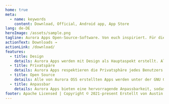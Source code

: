 ```yaml
---
home: true
meta:
  - name: keywords
    content: Download, Official, Android app, App Store
lang: de-DE
heroImage: /assets/sample.png
tagline: Aurora Apps Open-Source-Software. Von euch inspiriert. Für die Community gebaut.
actionText: Downloads →
actionLink: /download/
features:
  - title: Design
    details: Aurora Apps werden mit Design als Hauptaspekt erstellt. Alle unsere Apps bieten eine einzigartige und saubere, frisch aussehende Benutzeroberfläche. Wir befolgen alle Designrichtlinien, auch wenn diejenigen, die Richtlinien erstellt haben, dies nicht tun. :P
  - title: Privatspäre
    details: Aurora Apps respektieren die Privatsphäre jedes Benutzers und sammeln keinerlei personenbezogene Daten. Keine unserer Apps enthält Telemetriedienste oder Anzeigen. Wir glauben an einen transparenten Rahmen.
  - title: Open Source
    details: Alle von Aurora OSS erstellten Apps werden unter der GNU General Public License (GPLv.3.0) veröffentlicht. Was wir hinter der schönen Benutzeroberfläche tun, ist nicht verborgen. Sie können unseren Code jederzeit überprüfen. Wir sind offen für Vorschläge und Pull-Requests sind immer willkommen!
  - title: Anpassbar
    details: Aurora Apps bieten eine hervorragende Anpassbarkeit, sodass Benutzer die App an ihre ästhetischen Anforderungen anpassen können. Wechseln Sie automatisch zwischen den UI Hell & Dunkel (& Schwarz), sodass alle Nachteulen nice blind werden.
footer: Apache Licensed | Copyright © 2021-present Erstellt von Austin Hornhead mit ❤️
---
```

